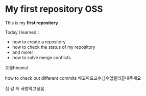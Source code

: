 # My first repository OSS

This is my **first repository**

Today I learned :
* how to create a repository
* how to check the status of my repository
* and more!
* how to solve merge conflicts

흐물heumul

how to check out different commits
배고파요교수님수업빨리끝내주세요



집 갈 래
국밥먹고싶음
